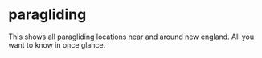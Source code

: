 # paragliding
This shows all paragliding locations near and around new england. All you want to know in once glance. 
